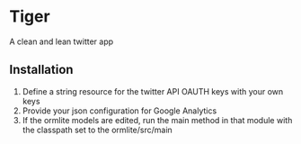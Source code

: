 # Tiger 
A clean and lean twitter app
## Installation
1. Define a string resource for the twitter API OAUTH keys with your own keys
2. Provide your json configuration for Google Analytics
3. If the ormlite models are edited, run the main method in that module with the classpath set to the ormlite/src/main